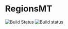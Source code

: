# RegionsMT
[![Build Status](https://travis-ci.org/DobzhanskyCenterSPBU/RegionsMT.svg?branch=master)](https://travis-ci.org/DobzhanskyCenterSPBU/RegionsMT)  [![Build status](https://ci.appveyor.com/api/projects/status/jdpu0ty7d05r0a0h?svg=true)](https://ci.appveyor.com/project/adavydenko/regionsmt)
